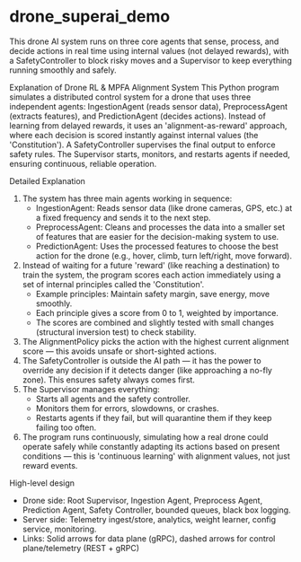 # drone_superai_demo
This drone AI system runs on three core agents that sense, process, and decide actions in real time using internal values (not delayed rewards), with a SafetyController to block risky moves and a Supervisor to keep everything running smoothly and safely.

Explanation of Drone RL & MPFA Alignment System
This Python program simulates a distributed control system for a drone that uses three independent agents: IngestionAgent (reads sensor data), PreprocessAgent (extracts features), and PredictionAgent (decides actions). Instead of learning from delayed rewards, it uses an 'alignment-as-reward' approach, where each decision is scored instantly against internal values (the 'Constitution'). A SafetyController supervises the final output to enforce safety rules. The Supervisor starts, monitors, and restarts agents if needed, ensuring continuous, reliable operation.

Detailed Explanation
1. The system has three main agents working in sequence:
   - IngestionAgent: Reads sensor data (like drone cameras, GPS, etc.) at a fixed frequency and sends it to the next step.
   - PreprocessAgent: Cleans and processes the data into a smaller set of features that are easier for the decision-making system to use.
   - PredictionAgent: Uses the processed features to choose the best action for the drone (e.g., hover, climb, turn left/right, move forward).
2. Instead of waiting for a future 'reward' (like reaching a destination) to train the system, the program scores each action immediately using a set of internal principles called the 'Constitution'.
   - Example principles: Maintain safety margin, save energy, move smoothly.
   - Each principle gives a score from 0 to 1, weighted by importance.
   - The scores are combined and slightly tested with small changes (structural inversion test) to check stability.
3. The AlignmentPolicy picks the action with the highest current alignment score — this avoids unsafe or short-sighted actions.
4. The SafetyController is outside the AI path — it has the power to override any decision if it detects danger (like approaching a no-fly zone). This ensures safety always comes first.
5. The Supervisor manages everything:
   - Starts all agents and the safety controller.
   - Monitors them for errors, slowdowns, or crashes.
   - Restarts agents if they fail, but will quarantine them if they keep failing too often.
6. The program runs continuously, simulating how a real drone could operate safely while constantly adapting its actions based on present conditions — this is 'continuous learning' with alignment values, not just reward events.

High-level design
- Drone side: Root Supervisor, Ingestion Agent, Preprocess Agent, Prediction Agent, Safety Controller, bounded queues, black box logging.
- Server side: Telemetry ingest/store, analytics, weight learner, config service, monitoring.
- Links: Solid arrows for data plane (gRPC), dashed arrows for control plane/telemetry (REST + gRPC)
